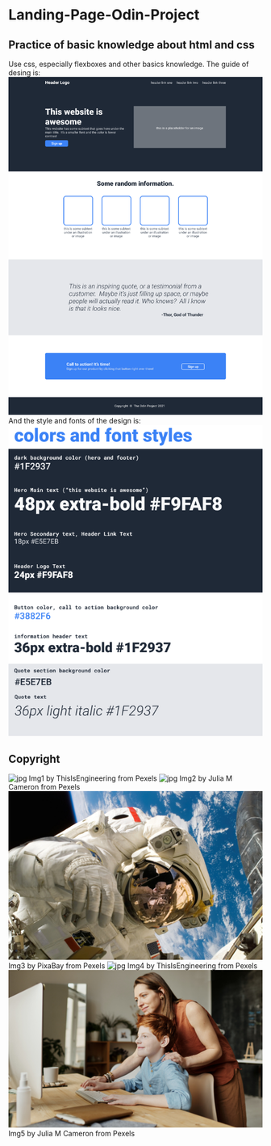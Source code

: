 # Landing-Page-Odin-Project
## Practice of basic knowledge about html and css
Use css, especially flexboxes and other basics knowledge.
The guide of desing is:
![png](./odin-project.png)
And the style and fonts of the design is:
![png](./colors_and_stuff.png)
## Copyright
![jpg](./images/Img1.jpg)
Img1 by ThisIsEngineering from Pexels
![jpg](./images/Img2.jpg)
Img2 by Julia M Cameron from Pexels
![jpg](./images/Img3.jpg)
Img3 by PixaBay from Pexels
![jpg](./images/Img4.jpg)
Img4 by ThisIsEngineering from Pexels
![jpg](./images/Img5.jpg)
Img5 by Julia M Cameron from Pexels